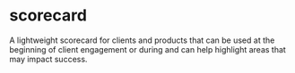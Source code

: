 # scorecard
A lightweight scorecard for clients and products that can be used at the beginning of client engagement or during and can help highlight areas that may impact success.
